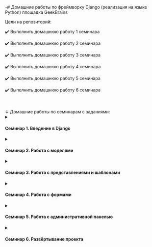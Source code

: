 -# Домашние работы по фреймворку Django (реализация на языке Python) площадка GeekBrains

<summary>Цели на репозиторий:</summary>
<p>

✔️ Выполнить домашнюю работу 1 семинара
  
✔️ Выполнить домашнюю работу 2 семинара

✔️ Выполнить домашнюю работу 3 семинара
  
✔️ Выполнить домашнюю работу 4 семинара

✔️ Выполнить домашнюю работу 5 семинара

✔️ Выполнить домашнюю работу 6 семинара

</p>

<br>
<br>
↓ Домашние работы по семинарам с заданиями:

<details><summary><h4>Семинар 1. Введение в Django</h4></summary>

✔️ Создайте пару представлений в вашем первом приложении:

- главная
- о себе

✔️ Внутри каждого представления должна быть переменная html — многострочный текст с HTML-вёрсткой и данными о вашем первом Django-сайте и о вас.

✔️ Сохраняйте в логи данные о посещении страниц.

</details>

<details><summary><h4>Семинар 2. Работа с моделями</h4></summary>

✔️ Создайте три модели Django: клиент, товар и заказ.

Клиент может иметь несколько заказов. Заказ может содержать несколько товаров. Товар может входить в несколько заказов.

Поля модели «Клиент»:
— имя клиента
— электронная почта клиента
— номер телефона клиента
— адрес клиента
— дата регистрации клиента

Поля модели «Товар»:
— название товара
— описание товара
— цена товара
— количество товара
— дата добавления товара

Поля модели «Заказ»:
— связь с моделью «Клиент», указывает на клиента, сделавшего заказ
— связь с моделью «Товар», указывает на товары, входящие в заказ
— общая сумма заказа
— дата оформления заказа

✔️ Допишите несколько функций CRUD для работы с моделями по желанию.

</details>

<details><summary><h4>Семинар 3. Работа с представлениями и шаблонами</h4></summary>

✔️ Создайте шаблон, который выводит список заказанных клиентом товаров из всех его заказов с сортировкой по времени:

- за последние 7 дней (неделю)
- за последние 30 дней (месяц)
- за последние 365 дней (год)

Товары в списке не должны повторятся.

</details>

<details><summary><h4>Семинар 4. Работа с формами</h4></summary>

✔️ Измените модель продукта, добавьте поле для хранения фотографии продукта.

✔️ Создайте форму, которая позволит сохранять фото.

</details>

<details><summary><h4>Семинар 5. Работа с административной панелью</h4></summary>

✔️ Настройте под свои нужды вывод информации о клиентах, товарах и заказах на страницах вывода информации об объекте и вывода списка объектов.

</details>

<details><summary><h4>Семинар 6. Развёртывание проекта</h4></summary>

✔️ Настроить работу проекта на сервере.

</details>